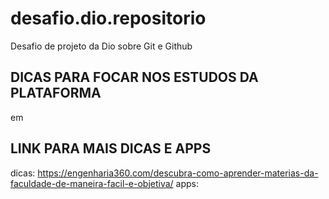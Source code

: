 # desafio.dio.repositorio
Desafio de projeto da Dio sobre Git e Github
## DICAS PARA FOCAR NOS ESTUDOS DA PLATAFORMA
em 

## LINK PARA MAIS DICAS E APPS 
dicas: https://engenharia360.com/descubra-como-aprender-materias-da-faculdade-de-maneira-facil-e-objetiva/
apps:
